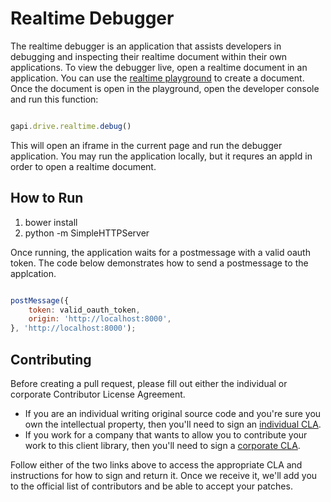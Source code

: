 
# Realtime Debugger
The realtime debugger is an application that assists developers in debugging
and inspecting their realtime document within their own applications. To
view the debugger live, open a realtime document in an application. You can use
the [realtime playground](realtimeplayground.appspot.com) to create a document.
Once the document is open in the playground, open the developer console and
run this function:

```javascript

gapi.drive.realtime.debug()

```

This will open an iframe in the current page and run the debugger application.
You may run the application locally, but it requres an appId in order to open a
realtime document.


## How to Run
1. bower install
2. python -m SimpleHTTPServer

Once running, the application waits for a postmessage with a valid oauth token.
The code below demonstrates how to send a postmessage to the applcation.

```javascript

postMessage({
	token: valid_oauth_token,
	origin: 'http://localhost:8000',
}, 'http://localhost:8000');

```

## Contributing

Before creating a pull request, please fill out either the individual or
corporate Contributor License Agreement.

* If you are an individual writing original source code and you're sure you
own the intellectual property, then you'll need to sign an
[individual CLA](http://code.google.com/legal/individual-cla-v1.0.html).
* If you work for a company that wants to allow you to contribute your work
to this client library, then you'll need to sign a
[corporate CLA](http://code.google.com/legal/corporate-cla-v1.0.html).

Follow either of the two links above to access the appropriate CLA and
instructions for how to sign and return it. Once we receive it, we'll add you
to the official list of contributors and be able to accept your patches.